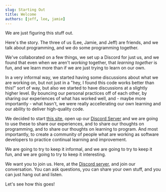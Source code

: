 ```yaml
---
slug: Starting Out
title: Welcome
authors: [jeff, lee, jamie]
---
```


We are just figuring this stuff out.

Here's the story. The three of us (Lee, Jamie, and Jeff) are friends, and we talk about programming, and we do some programming together.

We've collaborated on a few things, we set up a Discord for just us, and we found that even when we aren't _working_ together, that _learning together_ is fun, and we learn more than if we are just trying to learn on our own.

In a very informal way, we started having some discussions about what we are working on, but not just in a "hey, I found this code works better than this!" sort of way, but also we started to have discussions at a slightly higher level. By bouncing our personal practices off of each other, by sharing our experiences of what has worked well, and - maybe more importantly - what hasn't, we were really accellerating our own learning and our ability to deliver high-quality code.

We decided to start [this site](https://hypertheory-labs.com), open up our [Discord Server](https://discord.gg/NWksZJAh) and we are going to use these to share our experiences, and to share our thoughts on programming, and to share our thoughts on learning to program. And most importantly, to create a community of people what are working as software developers to practice continual learning and improvement.

We are going to try to keep it informal, and we are going to try to keep it fun, and we are going to try to keep it interesting.

We want you to join us. Here, at the [Discord server](https://discord.gg/NWksZJAh), and join our conversation. You can ask questions, you can share your own stuff, and you can just hang out and listen.

Let's see how this goes!
